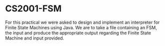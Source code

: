 # CS2001-FSM
For this practical we were asked to design and implement an interpreter for Finite State Machines using Java. We are to take a file containing an FSM, the input and produce the appropriate output regarding the Finite State Machine and input provided.
